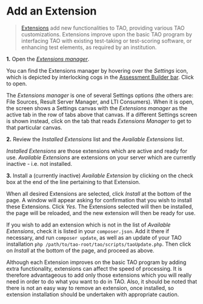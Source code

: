 <!--
created_at: 2016-12-15
authors:         
    - "Catherine Pease"
--> 

# Add an Extension

>[Extensions](../appendix/glossary.md#extension) add new functionalities to TAO, providing various TAO customizations. Extensions improve upon the basic TAO program by interfacing TAO with existing test-taking or test-scoring software, or enhancing test elements, as required by an institution.


**1.** Open the *[Extensions manager](../appendix/glossary.md#extensions-manager)*.

You can find the Extensions manager by hovering over the *Settings* icon, which is depicted by interlocking cogs in the [Assessment Builder bar](../appendix/glossary.md#assessment-builder-bar). Click to open.

The *Extensions manager* is one of several Settings options (the others are: File Sources, Result Server Manager, and LTI Consumers). When it is open, the screen shows a Settings canvas with the *Extensions manager* as the active tab in the row of tabs above that canvas. If a different Settings screen is shown instead, click on the tab that reads *Extensions Manager* to get to that particular canvas.

**2.** Review the *Installed Extensions* list and the *Available Extensions* list.

*Installed Extensions* are those extensions which are active and ready for use. *Available Extensions* are extensions on your server which are currently inactive - i.e. not installed.

**3.** Install a (currently inactive) *Available Extension* by clicking on the check box at the end of the line pertaining to that Extension. 

When all desired Extensions are selected, click *Install* at the bottom of the page. A window will appear asking for  confirmation that you wish to install these Extensions.
Click *Yes*. The Extensions selected will then be installed, the page will be reloaded, and the new extension will then be ready for use. 

If you wish to add an extension which is not in the list of *Available Extensions*, check it is listed in your `composer.json`. Add it there if necessary, and run `composer update`, as well as an update of your TAO installation `php /path/to/tao-root/tao/scripts/taoUpdate.php`. Then click on *Install* at the bottom of the page, and proceed as above.


Although each Extension improves on the basic TAO program by adding extra functionality, extensions can affect the speed of processing. It is therefore advantageous to add only those extensions which you will really need in order to do what you want to do in TAO. Also, it should be noted that there is not an easy way to remove an extension, once installed, so extension installation should be undertaken with appropriate caution.

